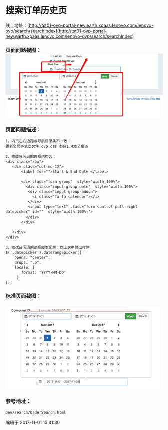 # 搜索订单历史页

线上地址：[http://tst01-ovp-portal-new.earth.xpaas.lenovo.com/lenovo-ovp/search/searchIndex](http://tst01-ovp-portal-new.earth.xpaas.lenovo.com/lenovo-ovp/search/searchIndex)

### 页面问题截图：![](/assets/Snip20171101_12.png)

### 页面问题描述：

```
1，内页左右边距与导航目录条不一致：
更新全局样式表文件 ovp.css 参见1.4章节描述

2，修改日历周期选择结构为：
<div class="row">
   <div class="col-md-12">
       <label for="">Start & End Date </label>

       <div class="form-group"  style="width:100%">
         <div class="input-group date"  style="width:100%">
          <div class="input-group-addon">
            <i class="fa fa-calendar"></i>
          </div>
          <input type="text" class="form-control pull-right datepicker" id=""  style="width:100%;">
         </div>
       </div>

   </div>
</div>

3，修改日历周期选择脚本配置：向上居中弹出控件
$('.datepicker').daterangepicker({
    opens: "center",
    drops: "up",
    locale: {
       format: 'YYYY-MM-DD'
     }
});
```

### 标准页面截图：

### ![](/assets/Snip20171101_13.png)

### 参考地址：

```
Dev/search/OrderSearch.html
```



编辑于 2017-11-01 15:41:30

